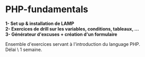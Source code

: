 # PHP-fundamentals

**1- Set up & installation de LAMP**  
**2- Exercices de drill sur les variables, conditions, tableaux, ...**  
**3- Générateur d'excuses + création d'un formulaire**  

Ensemble d'exercices servant à l'introduction du language PHP.  
Délai \ 1 semaine.